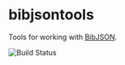 bibjsontools
============

Tools for working with [BibJSON](http://bibjson.org/).


![Build Status](https://secure.travis-ci.org/lawlesst/bibjsontools.png)
